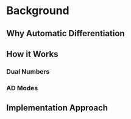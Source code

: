 # Background

## Why Automatic Differentiation

## How it Works

### Dual Numbers

### AD Modes

## Implementation Approach